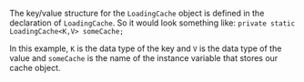 The key/value structure for the `LoadingCache` object is defined in the declaration of `LoadingCache`. So it would look 
something like: `private static LoadingCache<K,V> someCache;` 

In this example, `K` is the data type of the key and `V` is the data type of the value and `someCache` is the name of the 
instance variable that stores our cache object.
